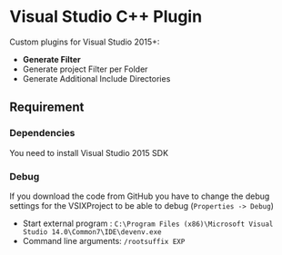 # Visual Studio C++ Plugin
Custom plugins for Visual Studio 2015+:
- **Generate Filter**
 - Generate project Filter per Folder
 - Generate Additional Include Directories

## Requirement
### Dependencies
You need to install Visual Studio 2015 SDK
### Debug
If you download the code from GitHub you have to change the debug settings for the VSIXProject to be able to debug (```Properties -> Debug```)
- Start external program : ```C:\Program Files (x86)\Microsoft Visual Studio 14.0\Common7\IDE\devenv.exe```
- Command line arguments: ```/rootsuffix EXP```

